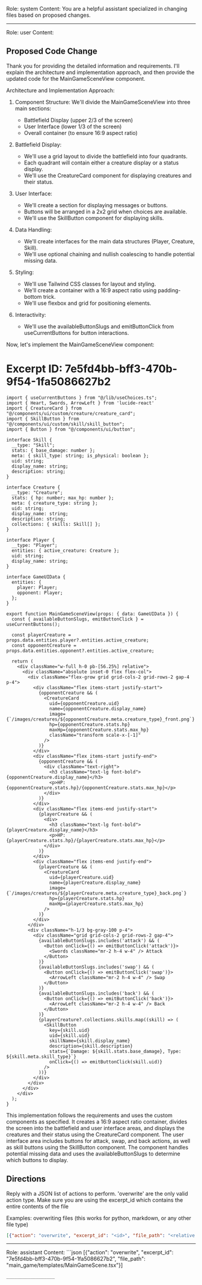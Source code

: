 Role: system
Content: You are a helpful assistant specialized in changing files based on proposed changes.
__________________
Role: user
Content: 
## Proposed Code Change
Thank you for providing the detailed information and requirements. I'll explain the architecture and implementation approach, and then provide the updated code for the MainGameSceneView component.

Architecture and Implementation Approach:

1. Component Structure:
   We'll divide the MainGameSceneView into three main sections:
   - Battlefield Display (upper 2/3 of the screen)
   - User Interface (lower 1/3 of the screen)
   - Overall container (to ensure 16:9 aspect ratio)

2. Battlefield Display:
   - We'll use a grid layout to divide the battlefield into four quadrants.
   - Each quadrant will contain either a creature display or a status display.
   - We'll use the CreatureCard component for displaying creatures and their status.

3. User Interface:
   - We'll create a section for displaying messages or buttons.
   - Buttons will be arranged in a 2x2 grid when choices are available.
   - We'll use the SkillButton component for displaying skills.

4. Data Handling:
   - We'll create interfaces for the main data structures (Player, Creature, Skill).
   - We'll use optional chaining and nullish coalescing to handle potential missing data.

5. Styling:
   - We'll use Tailwind CSS classes for layout and styling.
   - We'll create a container with a 16:9 aspect ratio using padding-bottom trick.
   - We'll use flexbox and grid for positioning elements.

6. Interactivity:
   - We'll use the availableButtonSlugs and emitButtonClick from useCurrentButtons for button interactions.

Now, let's implement the MainGameSceneView component:

# Excerpt ID: 7e5fd4bb-bff3-470b-9f54-1fa5086627b2
```tsx main_game/templates/MainGameScene.tsx
import { useCurrentButtons } from "@/lib/useChoices.ts";
import { Heart, Swords, ArrowLeft } from 'lucide-react'
import { CreatureCard } from "@/components/ui/custom/creature/creature_card";
import { SkillButton } from "@/components/ui/custom/skill/skill_button";
import { Button } from "@/components/ui/button";

interface Skill {
  __type: "Skill";
  stats: { base_damage: number };
  meta: { skill_type: string; is_physical: boolean };
  uid: string;
  display_name: string;
  description: string;
}

interface Creature {
  __type: "Creature";
  stats: { hp: number; max_hp: number };
  meta: { creature_type: string };
  uid: string;
  display_name: string;
  description: string;
  collections: { skills: Skill[] };
}

interface Player {
  __type: "Player";
  entities: { active_creature: Creature };
  uid: string;
  display_name: string;
}

interface GameUIData {
  entities: {
    player: Player;
    opponent: Player;
  };
}

export function MainGameSceneView(props: { data: GameUIData }) {
  const { availableButtonSlugs, emitButtonClick } = useCurrentButtons();

  const playerCreature = props.data.entities.player?.entities.active_creature;
  const opponentCreature = props.data.entities.opponent?.entities.active_creature;

  return (
    <div className="w-full h-0 pb-[56.25%] relative">
      <div className="absolute inset-0 flex flex-col">
        <div className="flex-grow grid grid-cols-2 grid-rows-2 gap-4 p-4">
          <div className="flex items-start justify-start">
            {opponentCreature && (
              <CreatureCard
                uid={opponentCreature.uid}
                name={opponentCreature.display_name}
                image={`/images/creatures/${opponentCreature.meta.creature_type}_front.png`}
                hp={opponentCreature.stats.hp}
                maxHp={opponentCreature.stats.max_hp}
                className="transform scale-x-[-1]"
              />
            )}
          </div>
          <div className="flex items-start justify-end">
            {opponentCreature && (
              <div className="text-right">
                <h3 className="text-lg font-bold">{opponentCreature.display_name}</h3>
                <p>HP: {opponentCreature.stats.hp}/{opponentCreature.stats.max_hp}</p>
              </div>
            )}
          </div>
          <div className="flex items-end justify-start">
            {playerCreature && (
              <div>
                <h3 className="text-lg font-bold">{playerCreature.display_name}</h3>
                <p>HP: {playerCreature.stats.hp}/{playerCreature.stats.max_hp}</p>
              </div>
            )}
          </div>
          <div className="flex items-end justify-end">
            {playerCreature && (
              <CreatureCard
                uid={playerCreature.uid}
                name={playerCreature.display_name}
                image={`/images/creatures/${playerCreature.meta.creature_type}_back.png`}
                hp={playerCreature.stats.hp}
                maxHp={playerCreature.stats.max_hp}
              />
            )}
          </div>
        </div>
        <div className="h-1/3 bg-gray-100 p-4">
          <div className="grid grid-cols-2 grid-rows-2 gap-4">
            {availableButtonSlugs.includes('attack') && (
              <Button onClick={() => emitButtonClick('attack')}>
                <Swords className="mr-2 h-4 w-4" /> Attack
              </Button>
            )}
            {availableButtonSlugs.includes('swap') && (
              <Button onClick={() => emitButtonClick('swap')}>
                <ArrowLeft className="mr-2 h-4 w-4" /> Swap
              </Button>
            )}
            {availableButtonSlugs.includes('back') && (
              <Button onClick={() => emitButtonClick('back')}>
                <ArrowLeft className="mr-2 h-4 w-4" /> Back
              </Button>
            )}
            {playerCreature?.collections.skills.map((skill) => (
              <SkillButton
                key={skill.uid}
                uid={skill.uid}
                skillName={skill.display_name}
                description={skill.description}
                stats={`Damage: ${skill.stats.base_damage}, Type: ${skill.meta.skill_type}`}
                onClick={() => emitButtonClick(skill.uid)}
              />
            ))}
          </div>
        </div>
      </div>
    </div>
  );
}
```

This implementation follows the requirements and uses the custom components as specified. It creates a 16:9 aspect ratio container, divides the screen into the battlefield and user interface areas, and displays the creatures and their status using the CreatureCard component. The user interface area includes buttons for attack, swap, and back actions, as well as skill buttons using the SkillButton component. The component handles potential missing data and uses the availableButtonSlugs to determine which buttons to display.

## Directions
Reply with a JSON list of actions to perform. 'overwrite' are the only valid action type. 
Make sure you are using the excerpt_id which contains the entire contents of the file

Examples:
overwriting files (this works for python, markdown, or any other file type)
```json output_example1
[{"action": "overwrite", "excerpt_id": "<id>", "file_path": "<relative file path>"}]
```

__________________
Role: assistant
Content: ```json
[{"action": "overwrite", "excerpt_id": "7e5fd4bb-bff3-470b-9f54-1fa5086627b2", "file_path": "main_game/templates/MainGameScene.tsx"}]
```
__________________
